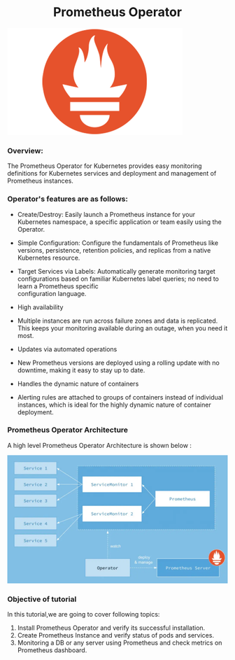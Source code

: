 <h1 align="center">Prometheus Operator</h1>

![Logo](_images/logo.PNG)


### Overview:

The Prometheus Operator for Kubernetes provides easy monitoring definitions for Kubernetes services and deployment and management of Prometheus instances.

### Operator's features are as follows:

- Create/Destroy: Easily launch a Prometheus instance for your Kubernetes namespace, a specific application or team easily using the Operator.

- Simple Configuration: Configure the fundamentals of Prometheus like versions, persistence, retention policies, and replicas from a native Kubernetes resource.

- Target Services via Labels: Automatically generate monitoring target configurations based on familiar Kubernetes label queries; no need to learn a Prometheus specific   
  configuration language.
  
- High availability

- Multiple instances are run across failure zones and data is replicated. This keeps your monitoring available during an outage, when you need it most.

- Updates via automated operations

- New Prometheus versions are deployed using a rolling update with no downtime, making it easy to stay up to date.

- Handles the dynamic nature of containers

- Alerting rules are attached to groups of containers instead of individual instances, which is ideal for the highly dynamic nature of container deployment.


### Prometheus Operator Architecture

A high level Prometheus Operator Architecture is shown below :


![](_images/prometheus-architecture.png)


### Objective of tutorial

In this tutorial,we are going to cover following topics:

1. Install Prometheus Operator and verify its successful installation.
2. Create Prometheus Instance and verify status of pods and services.
3. Monitoring a DB or any server using Prometheus and check metrics on Prometheus dashboard.




